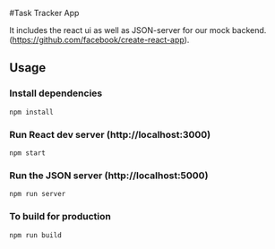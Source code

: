 #Task Tracker App

It includes the react ui as well as JSON-server for our mock backend.(https://github.com/facebook/create-react-app).

## Usage

### Install dependencies

```
npm install
```

### Run React dev server (http://localhost:3000)

```
npm start
```

### Run the JSON server (http://localhost:5000)

```
npm run server
```

### To build for production

```
npm run build
```

